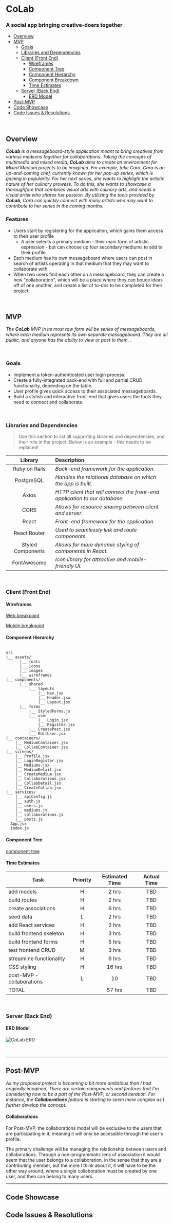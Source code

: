 # CoLab
### A social app bringing creative-doers together


- [Overview](#overview)
- [MVP](#mvp)
  - [Goals](#goals)
  - [Libraries and Dependencies](#libraries-and-dependencies)
  - [Client (Front End)](#client-front-end)
    - [Wireframes](#wireframes)
    - [Component Tree](#component-tree)
    - [Component Hierarchy](#component-hierarchy)
    - [Component Breakdown](#component-breakdown)
    - [Time Estimates](#time-estimates)
  - [Server (Back End)](#server-back-end)
    - [ERD Model](#erd-model)
- [Post-MVP](#post-mvp)
- [Code Showcase](#code-showcase)
- [Code Issues & Resolutions](#code-issues--resolutions)

<br>

## Overview

_**CoLab** is a messageboard-style application meant to bring creatives from various mediums together for collaborations. Taking the concepts of multimedia and mixed media, **CoLab** aims to create an environment for Mixed Medium projects to be imagined._
_For example, take Cara.  Cara is an up-and-coming chef, currently known for her pop-up series, which is gaining in popularity.  For her next series, she wants to highlight the artistic nature of her culinary prowess.  To do this, she wants to showcase a thoroughfare that combines visual arts with culinary arts, and needs a visual artist who shares her passion.  By utilizing the tools provided by **CoLab**, Cara can quickly connect with many artists who may want to contribute to her series in the coming months._

### Features
- Users start by registering for the application, which gains them access to their user profile
  - A user selects a primary medium - their main form of artistic expression - but can choose up four secondary mediums to add to their profile.
- Each medium has its own messageboard where users can post in search of artists operating in that medium that they may want to collaborate with.
- When two users find each other on a messageboard, they can create a new "collaboration", which will be a place where they can bouce ideas off of one another, and create a list of to-dos to be completed for their project.

<br>

## MVP

_The **CoLab** MVP in its most raw form will be series of messageboards, where each medium represnts its own separate messageboard. They are all public, and anyone has the ability to view or post to them. ._

<br>

### Goals

- Implement a token-authenticated user login process.
- Create a fully-integrated back-end with full and partial CRUD functionality, depending on the table.
- User profile gives quick access to their associated messageboards.
- Build a stylish and interactive front-end that gives users the tools they need to connect and collaborate.


<br>

### Libraries and Dependencies

> Use this section to list all supporting libraries and dependencies, and their role in the project. Below is an example - this needs to be replaced!

|     Library      | Description                                |
| :--------------: | :----------------------------------------- |
|  Ruby on Rails   | _Back-end framework for the application._ |
|    PostgreSQL    | _Handles the relational database on which the app is built._ |
|       Axios      | _HTTP client that will connect the front-end application to our database._ |
|       CORS       | _Allows for resource sharing between client and server._ |
|      React       | _Front-end framework for the cpplication._ |
|   React Router   | _Used to seamlessly link and route components._ |
| Styled Components| _Allows for more dynamic styling of components in React._ |
|    FontAwesome   | _Icon library for attractive and mobile-friendly UI._ |

<br>

### Client (Front End)

#### Wireframes

[Web breakpoint](https://www.figma.com/file/C3tycpZaLnBFCmo2XyuuYt/CoLab?node-id=0%3A1)

[Mobile breakpoint](https://www.figma.com/file/C3tycpZaLnBFCmo2XyuuYt/CoLab?node-id=7%3A97)


#### Component Hierarchy

``` structure

src
|__ assets/
      |__ fonts
      |__ icons
      |__ images
      |__ wireframes
|__ components/
      |__ shared
          |__ layouts
              |__ Nav.jsx
              |__ Header.jsx
              |__ Layout.jsx
      |__ forms
          |__ StyledForms.js
          |__ user
              |__ Login.jsx
              |__ Register.jsx 
          |__ CreatePost.jsx
          |__ EditUser.jsx
|__ containers/
    |__ MediumContainer.jsx
    |__ CollabContainer.jsx
|__ screens/
    |__ Profile.jsx
    |__ LoginRegister.jsx
    |__ Mediums.jsx
    |__ MediumDetail.jsx
    |__ CreateMedium.jsx
    |__ Collaborations.jsx
    |__ CollabDetail.jsx
    |__ CreateCollab.jsx
|__ services/
    |__ apiConfig.js
    |__ auth.js
    |__ users.js
    |__ mediums.js
    |__ collaborations.js
    |__ posts.js
  App.jsx
  index.js

```


#### Component Tree 
[component tree](https://github.com/edidonato1/CoLab/blob/master/images/Component_Tree.png) 


#### Time Estimates

| Task                | Priority | Estimated Time |  Actual Time  |
| ------------------- | :------: | :------------: |  :---------:  |
| add models          |    H     |     2 hrs      |      TBD      |
| build routes        |    H     |     2 hrs      |      TBD      |
| create associations |    H     |     6 hrs      |      TBD      |
| seed data           |    L     |     2 hrs      |      TBD      |
| add React services  |    H     |     2 hrs      |      TBD      |
| build frontend skeleton |    H     |     3 hrs      |      TBD      |
| build frontend forms|    H     |     5 hrs      |      TBD      |
| test frontend CRUD  |    M     |     3 hrs      |      TBD      |
| streamline functionality |    H     |     6 hrs      |      TBD      |
| CSS styling         |    H     |     16 hrs      |      TBD      |
| post-MVP - collaborations |   L   |     10    |     TBD     |
| TOTAL               |          |     57 hrs      |      TBD       |



<br>

### Server (Back End)

#### ERD Model
![CoLab ERD](https://github.com/edidonato1/CoLab/blob/master/images/CoLab_ERD.png "ERD Model")


<br>

***

## Post-MVP 


_As my proposed project is becoming a bit more ambitious than I had originally imagined, There are certain components and features that I'm considering now to be a part of the Post-MVP, or second iteration.  For instance, the **Collaborations** feature is starting to seem more complex as I further develop the concept._

#### Collaborations
For Post-MVP, the collaborations model will be exclusive to the users that are participating in it, meaning it will only be accessible through the user's profile.

The primary challenge will be managing the relationship between users and collaborations. Through a non-programmatic lens of association it would seem that the user belongs to a collaboration, in the sense that they are a contributing member, but the more I think about it, it will have to be the other way around, where a single collaboration must be created by one user, and then can belong to many users.  




***

## Code Showcase



## Code Issues & Resolutions

